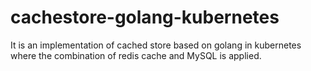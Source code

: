 # cachestore-golang-kubernetes

It is an implementation of cached store based on golang in kubernetes where the combination of redis cache and MySQL is applied.

